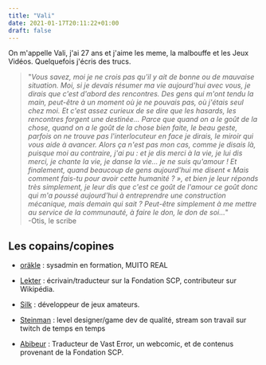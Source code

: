 ```yaml
---
title: "Vali"
date: 2021-01-17T20:11:22+01:00
draft: false
---
```


On m'appelle Vali, j'ai 27 ans et j'aime les meme, la malbouffe et les Jeux Vidéos. Quelquefois j'écris des trucs.

> "*Vous savez, moi je ne crois pas qu'il y ait de bonne ou de mauvaise situation. Moi, si je devais résumer ma vie aujourd'hui avec vous, je dirais que c'est d'abord des rencontres. Des gens qui m'ont tendu la main, peut-être à un moment où je ne pouvais pas, où j'étais seul chez moi. Et c'est assez curieux de se dire que les hasards, les rencontres forgent une destinée... Parce que quand on a le goût de la chose, quand on a le goût de la chose bien faite, le beau geste, parfois on ne trouve pas l'interlocuteur en face je dirais, le miroir qui vous aide à avancer. Alors ça n'est pas mon cas, comme je disais là, puisque moi au contraire, j'ai pu : et je dis merci à la vie, je lui dis merci, je chante la vie, je danse la vie... je ne suis qu'amour ! Et finalement, quand beaucoup de gens aujourd'hui me disent « Mais comment fais-tu pour avoir cette humanité ? », et bien je leur réponds très simplement, je leur dis que c'est ce goût de l'amour ce goût donc qui m'a poussé aujourd'hui à entreprendre une construction mécanique, mais demain qui sait ? Peut-être simplement à me mettre au service de la communauté, à faire le don, le don de soi...*"     
-Otis, le scribe

## Les copains/copines

- [oräkle](https://www.orakle.eu/) : sysadmin en formation, MUITO REAL

- [Lekter](https://lekter.orakle.eu/) : écrivain/traducteur sur la Fondation SCP, contributeur sur Wikipédia.

- [Silk](https://si1k.itch.io/) : développeur de jeux amateurs.

- [Steinman](https://www.twitch.tv/steinman78/) : level designer/game dev de qualité, stream son travail sur twitch de temps en temps

- [Abibeur](https://abibeur.github.io/) : Traducteur de Vast Error, un webcomic, et de contenus provenant de la Fondation SCP.


